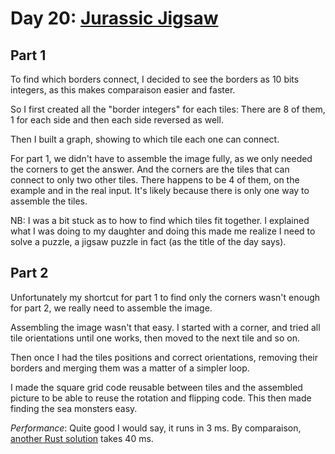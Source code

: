 # Day 20: [Jurassic Jigsaw](https://adventofcode.com/2020/day/20)

## Part 1

To find which borders connect, I decided to see the borders as 10 bits integers, as this makes comparaison easier and faster.

So I first created all the "border integers" for each tiles: There are 8 of them, 1 for each side and then each side reversed as well.

Then I built a graph, showing to which tile each one can connect.

For part 1, we didn't have to assemble the image fully, as we only needed the corners to get the answer. And the corners are the tiles that can connect to only two other tiles. There happens to be 4 of them, on the example and in the real input. It's likely because there is only one way to assemble the tiles.

NB: I was a bit stuck as to how to find which tiles fit together. I explained what I was doing to my daughter and doing this made me realize I need to solve a puzzle, a jigsaw puzzle in fact (as the title of the day says).

## Part 2

Unfortunately my shortcut for part 1 to find only the corners wasn't enough for part 2, we really need to assemble the image.

Assembling the image wasn't that easy. I started with a corner, and tried all tile orientations until one works, then moved to the next tile and so on.

Then once I had the tiles positions and correct orientations, removing their borders and merging them was a matter of a simpler loop.

I made the square grid code reusable between tiles and the assembled picture to be able to reuse the rotation and flipping code. This then made finding the sea monsters easy.

*Performance*: Quite good I would say, it runs in 3 ms. By comparaison, [another Rust solution](https://www.reddit.com/r/adventofcode/comments/kgo01p/comment/ghgspb0/?utm_source=share&utm_medium=web3x&utm_name=web3xcss&utm_term=1&utm_content=share_button) takes 40 ms.
